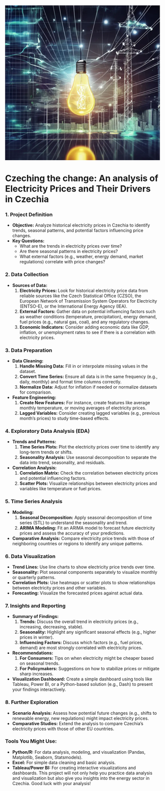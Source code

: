 ![bolt](electricity.png)
# Czeching the change: An analysis of Electricity Prices and Their Drivers in Czechia
### 1. **Project Definition**
   - **Objective:** Analyze historical electricity prices in Czechia to identify trends, seasonal patterns, and potential factors influencing price changes.
   - **Key Questions:**
     - What are the trends in electricity prices over time?
     - Are there seasonal patterns in electricity prices?
     - What external factors (e.g., weather, energy demand, market regulations) correlate with price changes?
### 2. **Data Collection**
   - **Sources of Data:**
     1. **Electricity Prices:** Look for historical electricity price data from reliable sources like the Czech Statistical Office (CZSO), the European Network of Transmission System Operators for Electricity (ENTSO-E), or the International Energy Agency (IEA).
     2. **External Factors:** Gather data on potential influencing factors such as weather conditions (temperature, precipitation), energy demand, fuel prices (e.g., natural gas, coal), and any regulatory changes.
     3. **Economic Indicators:** Consider adding economic data like GDP, inflation, or unemployment rates to see if there is a correlation with electricity prices.
### 3. **Data Preparation**
   - **Data Cleaning:**
     1. **Handle Missing Data:** Fill in or interpolate missing values in the dataset.
     2. **Convert Time Series:** Ensure all data is in the same frequency (e.g., daily, monthly) and format time columns correctly.
     3. **Normalize Data:** Adjust for inflation if needed or normalize datasets for comparison.
   - **Feature Engineering:**
     1. **Create New Features:** For instance, create features like average monthly temperature, or moving averages of electricity prices.
     2. **Lagged Variables:** Consider creating lagged variables (e.g., previous month’s prices) to study time-based effects.
### 4. **Exploratory Data Analysis (EDA)**
   - **Trends and Patterns:**
     1. **Time Series Plots:** Plot the electricity prices over time to identify any long-term trends or shifts.
     2. **Seasonality Analysis:** Use seasonal decomposition to separate the data into trend, seasonality, and residuals.
   - **Correlation Analysis:**
     1. **Correlation Matrix:** Check the correlation between electricity prices and potential influencing factors.
     2. **Scatter Plots:** Visualize relationships between electricity prices and variables like temperature or fuel prices.
### 5. **Time Series Analysis**
   - **Modeling:**
     1. **Seasonal Decomposition:** Apply seasonal decomposition of time series (STL) to understand the seasonality and trend.
     2. **ARIMA Modeling:** Fit an ARIMA model to forecast future electricity prices and assess the accuracy of your predictions.
   - **Comparative Analysis:** Compare electricity price trends with those of neighboring countries or regions to identify any unique patterns.
### 6. **Data Visualization**
   - **Trend Lines:** Use line charts to show electricity price trends over time.
   - **Seasonality:** Plot seasonal components separately to visualize monthly or quarterly patterns.
   - **Correlation Plots:** Use heatmaps or scatter plots to show relationships between electricity prices and other variables.
   - **Forecasting:** Visualize the forecasted prices against actual data.
### 7. **Insights and Reporting**
   - **Summary of Findings:**
     1. **Trends:** Discuss the overall trend in electricity prices (e.g., increasing, decreasing, stable).
     2. **Seasonality:** Highlight any significant seasonal effects (e.g., higher prices in winter).
     3. **Influencing Factors:** Discuss which factors (e.g., fuel prices, demand) are most strongly correlated with electricity prices.
   - **Recommendations:**
     1. **For Consumers:** Tips on when electricity might be cheaper based on seasonal trends.
     2. **For Policymakers:** Suggestions on how to stabilize prices or mitigate sharp increases.
   - **Visualization Dashboard:** Create a simple dashboard using tools like Tableau, Power BI, or a Python-based solution (e.g., Dash) to present your findings interactively.
### 8. **Further Exploration**
   - **Scenario Analysis:** Assess how potential future changes (e.g., shifts to renewable energy, new regulations) might impact electricity prices.
   - **Comparative Studies:** Extend the analysis to compare Czechia’s electricity prices with those of other EU countries.
### Tools You Might Use:
- **Python/R:** For data analysis, modeling, and visualization (Pandas, Matplotlib, Seaborn, Statsmodels).
- **Excel:** For simple data cleaning and basic analysis.
- **Tableau/Power BI:** For creating interactive visualizations and dashboards.
This project will not only help you practice data analysis and visualization but also give you insights into the energy sector in Czechia. Good luck with your analysis!


[def]: ~electricity.png